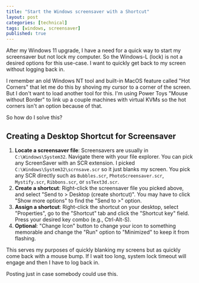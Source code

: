 ```yaml
---
title: "Start the Windows screensaver with a Shortcut"
layout: post
categories: [technical]
tags: [windows, screensaver]
published: true
---
```


After my Windows 11 upgrade, I have a need for a quick way to start my screensaver but not lock my computer. So the Windows-L (lock) is not a desired options for this use-case. I want to quickly get back to my screen without logging back in.

I remember an old Windows NT tool and built-in MacOS feature called "Hot Corners" that let me do this by shoving my cursor to a corner of the screen. But I don't want to load another tool for this. I'm using Power Toys "Mouse without Border" to link up a couple machines with virtual KVMs so the hot corners isn't an option because of that.

So how do I solve this?

<!-- excerpt-end -->

## Creating a Desktop Shortcut for Screensaver

1. **Locate a screensaver file**: Screensavers are usually in `C:\Windows\System32`. Navigate there with your file explorer. You can pick any ScreenSaver with an SCR extension. I picked `C:\Windows\System32\scrnsave.scr` so it just blanks my screen. You pick any SCR directly such as `Bubbles.scr`, `PhotoScreensaver.scr`, `Mystify.scr`, `Ribbons.scr`, or `ssText3d.scr`.
2. **Create a shortcut**: Right-click the screensaver file you picked above, and select "Send to > Desktop (create shortcut)". You may have to click "Show more options" to find the "Send to >" option.
3. **Assign a shortcut**: Right-click the shortcut on your desktop, select "Properties", go to the "Shortcut" tab and click the "Shortcut key" field. Press your desired key combo (e.g., Ctrl-Alt-S).
4. **Optional**: "Change Icon" button to change your icon to something memorable and change the "Run" option to "Minimized" to keep it from flashing.

This serves my purposes of quickly blanking my screens but as quickly come back with a mouse bump. If I wait too long, system lock timeout will engage and then I have to log back in.

Posting just in case somebody could use this.
